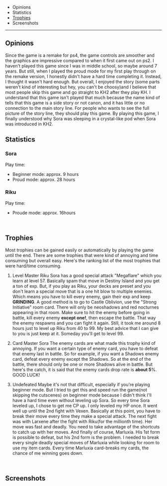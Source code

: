 - Opinions
- Statistics
- [Trophies](#trophies) 
- Screenshots

---  

## Opinions  
Since the game is a remake for ps4, the game controls are smoother and the graphics are impressive compared to when it first came out on ps2. I haven't played this game since I was in middle school, so maybe around 7 years. But still, when I played the proud mode for my first play through on the remake version, I honestly didn't have a hard time completing it. Instead, I thought it wasn't hard enough. But overall, I enjoyed the story (some parts weren't kind of interesting but hey, you can't be choosy)and I believe that most people skip this game and go straight to KH2 after they play KH. I understand that this game isn't played that much because the name kind of tells that this game is a side story or not canon, and it has little or no connection to the main story line. For people who wants to see the full picture of the story line, they should play this game. By playing this game, I finally understood why Sora was sleeping in a crystal-like pod when Sora was introduced in KH2.
<br>
## Statistics  
### Sora  
Play time:
- Beginner mode: approx. 9 hours  
- Proud mode: approx. 28 hours  

### Riku  
Play time:
- Proude mode: approx. 16hours  
<br>

## Trophies  
Most trophies can be gained easily or automatically by playing the game until the end. There are some trophies that were kind of annoying and time consuming but overall easy. Here's the ranking list of the most trophies that were hard/time consuming.

1. Level Master Riku
Sora has a good special attack "Megaflare" which you learn at level 57. Basically spam that move in Destiny Island and you get a ton of exp. But, if you play as Riku, your decks are preset and you don't learn a special move that is a one hit blow to multiple enemies. Which means you have to kill every enemy, gain their exp and keep **GRINDING**. A good method is to go to Castle Oblivion, use the "Strong Initiative" room card. There will only be neoshadows and red nocturnes appearing in that room. Make sure to hit the enemy before going in battle, kill every enemy **except one!**, then escape the battle. That way the enemy respawns and you can fight it again. Still, it took me around 8 hours just to level up Riku from 40 to 99. My best advice that I can give to you is just keep at it. Someday you'll get to level 99.

1. Card Master Sora
The enemy cards are what made this trophy kind of annoying. If you want a certain type of enemy card, you have to defeat that enemy last in battle. So for example, if you want a Shadows enemy card, defeat every enemy except the Shadows. So at the end of the battle, there should only be one or more Shadows alive in battle. But here's the catch, it is said that the enemy cards drop rate is **about 5**%. GOOD LUCK!

1. Undefeated
Maybe it's not that difficult, especially if you're playing beginner mode. But I tried to get this and speed run the game(not skipping the cutscenes) on beginner mode because I didn't think I'll have a hard time even without leveling up Sora. So every time Sora leveled up, I chose to get me CP up. I only leveled my HP once. It went well up until the 2nd fight with Vexen. Basically at this point, you have to break their move every time they make a special attack. The next fight was with Larxene after the fight with Riku(for the millionth time). Her move was fast and deadly. You need to take advantage of the shortcuts to catch up with her moves. And finally of course, Marluxia. His 1st form is possible to defeat, but his 2nd form is the problem. I needed to break every single deadly special moves of Marluxia while looking for room to use my item cards. Every time Marluxia card-breaks my cards, the chance of me winning goes down. 
<br>

## Screenshots  

